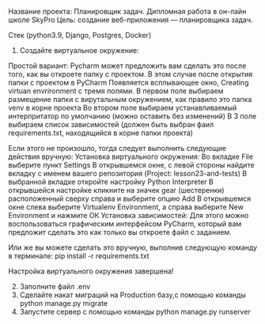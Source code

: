 Название проекта: Планировщик задач. Дипломная работа в он-лайн школе SkyPro
Цель: создание веб-приложения — планировщика задач.

Стек (python3.9, Django, Postgres, Docker)

1) Cоздайте виртуальное окружение:

Простой вариант:
Pycharm может предложить вам сделать это после того, как вы откроете папку с проектом. В этом случае после открытия папки с проектом в PyCharm Появляется всплывающее окно, Creating virtuan envrironment c тремя полями. В первом поле выбираем размещение папки с вирутальным окружением, как правило это папка venv в корне проекта Во втором поле выбираем устанавливаемый интерпритатор по умолчанию (можно оставить без изменений) В 3 поле выбираем список зависимостей (должен быть выбран фаил requirements.txt, находящийся в корне папки проекта)

Если этого не произошло, тогда следует выполнить следующие действия вручную:
Установка виртуального окружения:
Во вкладке File выберите пункт Settings
В открывшемся окне, с левой стороны найдите вкладку с именем вашего репозитория (Project: lesson23-and-tests)
В выбранной вкладке откройте настройку Python Interpreter
В открывшейся настройке кликните на значек gear (шестеренки) расположенный сверху справа и выберите опцию Add
В открывшемся окне слева выберите Virtualenv Environment, а справа выберите New Environment и нажмите ОК
Установка зависимостей:
Для этого можно воспользоваться графическим интерфейсом PyCharm, который вам предложит сделать это как только вы откроете файл с заданием.

Или же вы можете сделать это вручную, выполнив следующую команду в терминале: pip install -r requirements.txt

Настройка виртуального окружения завершена!

2) Заполните файл .env 
3) Сделайте накат миграций на Production базу,с помощью команды python manage.py migrate
4) Запустите сервер с помощью команды python manage.py runserver